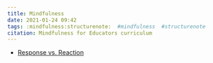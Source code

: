 ```yaml
---
title: Mindfulness
date: 2021-01-24 09:42
tags: :mindfulness:structurenote:  #mindfulness  #structurenote
citation: Mindfulness for Educators curriculum
---
```


+ [Response vs. Reaction](202101240953.md)
